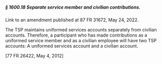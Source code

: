 ##### § 1600.18 Separate service member and civilian contributions. #####

Link to an amendment published at 87 FR 31672, May 24, 2022.

The TSP maintains uniformed services accounts separately from civilian accounts. Therefore, a participant who has made contributions as a uniformed service member and as a civilian employee will have two TSP accounts: A uniformed services account and a civilian account.

[77 FR 26422, May 4, 2012]